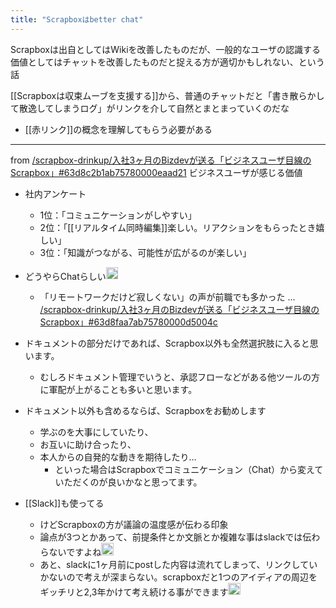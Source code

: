 ```yaml
---
title: "Scrapboxはbetter chat"
---
```


Scrapboxは出自としてはWikiを改善したものだが、一般的なユーザの認識する価値としてはチャットを改善したものだと捉える方が適切かもしれない、という話

[[Scrapboxは収束ムーブを支援する]]から、普通のチャットだと「書き散らかして散逸してしまうログ」がリンクを介して自然とまとまっていくのだな
- [[赤リンク]]の概念を理解してもらう必要がある

---

from [/scrapbox-drinkup/入社3ヶ月のBizdevが送る「ビジネスユーザ目線のScrapbox」#63d8c2b1ab75780000eaad21](https://scrapbox.io/scrapbox-drinkup/入社3ヶ月のBizdevが送る「ビジネスユーザ目線のScrapbox」#63d8c2b1ab75780000eaad21)
ビジネスユーザが感じる価値
- 社内アンケート
    - 1位：「コミュニケーションがしやすい」
    - 2位：「[[リアルタイム同時編集]]楽しい。リアクションをもらったとき嬉しい」
    - 3位：「知識がつながる、可能性が広がるのが楽しい」
- どうやらChatらしい<img src='https://scrapbox.io/api/pages/scrapbox-drinkup/sawachin/icon' alt='/scrapbox-drinkup/sawachin.icon' height="19.5"/>
    - 「リモートワークだけど寂しくない」の声が前職でも多かった
...
[/scrapbox-drinkup/入社3ヶ月のBizdevが送る「ビジネスユーザ目線のScrapbox」#63d8faa7ab75780000d5004c](https://scrapbox.io/scrapbox-drinkup/入社3ヶ月のBizdevが送る「ビジネスユーザ目線のScrapbox」#63d8faa7ab75780000d5004c)
- ドキュメントの部分だけであれば、Scrapbox以外も全然選択肢に入ると思います。
    - むしろドキュメント管理でいうと、承認フローなどがある他ツールの方に軍配が上がることも多いと思います。
- ドキュメント以外も含めるならば、Scrapboxをお勧めします
    - 学ぶのを大事にしていたり、
    - お互いに助け合ったり、
    - 本人からの自発的な動きを期待したり…
        - といった場合はScrapboxでコミュニケーション（Chat）から変えていただくのが良いかなと思ってます。

- [[Slack]]も使ってる
    - けどScrapboxの方が議論の温度感が伝わる印象
    - 論点が3つとかあって、前提条件とか文脈とか複雑な事はslackでは伝わらないですよね<img src='https://scrapbox.io/api/pages/scrapbox-drinkup/shokai/icon' alt='/scrapbox-drinkup/shokai.icon' height="19.5"/>
    - あと、slackに1ヶ月前にpostした内容は流れてしまって、リンクしていかないので考えが深まらない。scrapboxだと1つのアイディアの周辺をギッチリと2,3年かけて考え続ける事ができます<img src='https://scrapbox.io/api/pages/scrapbox-drinkup/shokai/icon' alt='/scrapbox-drinkup/shokai.icon' height="19.5"/>
